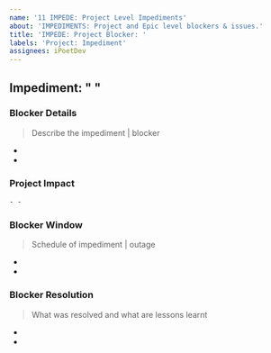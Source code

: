 ```yaml
---
name: '11 IMPEDE: Project Level Impediments'
about: 'IMPEDIMENTS: Project and Epic level blockers & issues.'
title: 'IMPEDE: Project Blocker: '
labels: 'Project: Impediment'
assignees: iPoetDev
---
```


## Impediment: " "

### Blocker Details

> Describe the impediment | blocker

-
-

### Project Impact

```html
- -
```

### Blocker Window

> Schedule of impediment | outage

-
-

### Blocker Resolution

> What was resolved and what are lessons learnt

-
-

```

```
